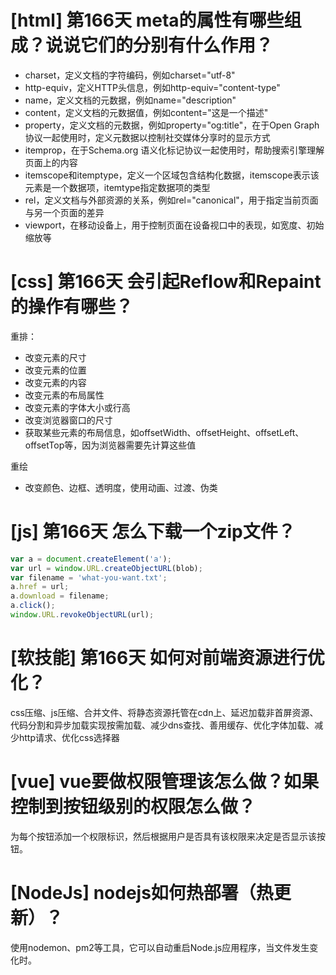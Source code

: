 # [html] 第166天 meta的属性有哪些组成？说说它们的分别有什么作用？

- charset，定义文档的字符编码，例如charset="utf-8"
- http-equiv，定义HTTP头信息，例如http-equiv="content-type"
- name，定义文档的元数据，例如name="description"
- content，定义文档的元数据值，例如content="这是一个描述"
- property，定义文档的元数据，例如property="og:title"，在于Open Graph 协议一起使用时，定义元数据以控制社交媒体分享时的显示方式
- itemprop，在于Schema.org 语义化标记协议一起使用时，帮助搜索引擎理解页面上的内容
- itemscope和itemptype，定义一个区域包含结构化数据，itemscope表示该元素是一个数据项，itemtype指定数据项的类型
- rel，定义文档与外部资源的关系，例如rel="canonical"，用于指定当前页面与另一个页面的差异
- viewport，在移动设备上，用于控制页面在设备视口中的表现，如宽度、初始缩放等

# [css] 第166天 会引起Reflow和Repaint的操作有哪些？

重排：
- 改变元素的尺寸
- 改变元素的位置
- 改变元素的内容
- 改变元素的布局属性
- 改变元素的字体大小或行高
- 改变浏览器窗口的尺寸
- 获取某些元素的布局信息，如offsetWidth、offsetHeight、offsetLeft、offsetTop等，因为浏览器需要先计算这些值

重绘
- 改变颜色、边框、透明度，使用动画、过渡、伪类

# [js] 第166天 怎么下载一个zip文件？

```javascript
var a = document.createElement('a');
var url = window.URL.createObjectURL(blob);
var filename = 'what-you-want.txt';
a.href = url;
a.download = filename;
a.click();
window.URL.revokeObjectURL(url);
```

# [软技能] 第166天 如何对前端资源进行优化？

css压缩、js压缩、合并文件、将静态资源托管在cdn上、延迟加载非首屏资源、代码分割和异步加载实现按需加载、减少dns查找、善用缓存、优化字体加载、减少http请求、优化css选择器

# [vue] vue要做权限管理该怎么做？如果控制到按钮级别的权限怎么做？

为每个按钮添加一个权限标识，然后根据用户是否具有该权限来决定是否显示该按钮。

# [NodeJs] nodejs如何热部署（热更新）？

使用nodemon、pm2等工具，它可以自动重启Node.js应用程序，当文件发生变化时。
